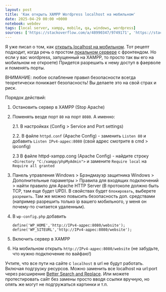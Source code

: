 ```yaml
---
layout: post
title: 'Как открыть XAMPP Wordpress localhost на мобильном'
date: 2025-04-29 00:00 +0000
notebook: webdev
tags: [local server, xampp, mobile, qa, windows, wordpress]
sources: ['https://stackoverflow.com/a/48990347/9749171', 'https://stackoverflow.com/a/7650646/9749171', 'https://stackoverflow.com/a/78978044/9749171']
---
```

Я уже писал о том, как [открыть localhost на мобильном](https://vallek.github.io/webdevtips/ru/localhost-on-mobile). Тот рецепт подходит, когда речь о простом [локальном сервере](https://vallek.github.io/webdevtips/ru/local-servers) с фронтендом. Но если у вас wordpress, запущенный на XAMPP, то просто так вы его на мобильном не откроете) Придется разрешить к нему доступ в фаерволе и поменять порты.

ВНИМАНИЕ: любое ослабление правил безопасности всегда теоретически понижает безопасность! Вы делаете это на свой страх и риск.

Порядок действий:

1. Остановить сервер в XAMPP (Stop Apache)
2. Поменять везде порт `80` на порт `8080`. А именно:

	2.1. В настройках (Config > Service and Port settings)

	2.2. В файле `httpd.conf` (Apache Config) - заменить `Listen 80` и добавить `Listen IPv4-адрес:8080` (свой адрес смотрите в cmd > ipconfig)

	2.3 В файле httpd-xampp.cong (Apache Config) - найдите строку `<Directory "C:/xampp/phpMyAdmin">` и замените `Require local` на `Require all granted`
3. Панель управления Windows > Брэндмауэр защитника Windows > Дополнительные параметры > Правила для входящих подключений > найти правило для Apache HTTP Server (В протоколе должно быть TCP, там еще будет UPD). В свойствах будет `блокировать`, выберете `разрешить`. Там же можно повысить безопасность доп. средствами (например разрешить только ip вашего мобильного, у меня он почему-то считается удаленным).
4. В `wp-config.php` добавить
	```
	define('WP_HOME','http://IPv4-адрес:8080/website');
	define('WP_SITEURL','http://IPv4-адрес:8080/website');
	```
5. Включить сервер в XAMPP
6. На мобильном открыть `http://IPv4-адрес:8080/website` (не забудьте, что нужно подключение по вайфаю!)

Учтите, что все пути на сайте с `localhost` в url не будут работать. Включая подгрузку ресурсов. Можно заменить все localhost на url:port через расширение [Better Search and Replace](https://wordpress.org/plugins/better-search-replace/). Или можете протестировать сайт без замены просто вводя ссылки вручную, но опять же могут не подгружаться картинки и т.п.